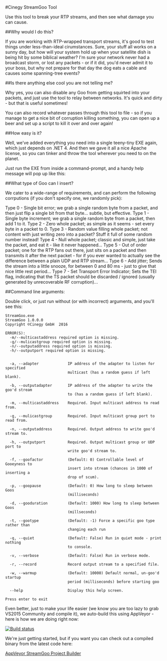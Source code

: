 ﻿#Cinegy StreamGoo Tool

Use this tool to break your RTP streams, and then see what damage you can cause.

##Why would I do this?

If you are working with RTP-wrapped transport streams, it's good to test things under less-than-ideal cirumstances. Sure, your stuff all works on a sunny day, but how will your system hold up when your satellite dish is being hit by some biblical weather? I'm sure your network never had a broadcast storm, or lost any packets - or if it did, you'd never admit it to your boss, but why not prepare for that day the dog eats a cable and causes some spanning-tree events?

##Is there anything else cool you are not telling me?

Why yes, you can also disable any Goo from getting squirted into your packets, and just use the tool to relay between networks. It's quick and dirty - but that is useful sometimes!

You can also record whatever passes through this tool to file - so if you manage to get a nice bit of corruption killing something, you can open up a beer and set up a script to kill it over and over again!

##How easy is it?

Well, we've added everything you need into a single teeny-tiny EXE again, which just depends on .NET 4. And then we gave it all a nice Apache license, so you can tinker and throw the tool wherever you need to on the planet.

Just run the EXE from inside a command-prompt, and a handy help message will pop up like this:

##What type of Goo can I insert?

We cater to a wide-range of requirements, and can perform the following corrputions (if you don't specify one, we randomly pick):

Type 0 - Single bit error; we grab a single random byte from a packet, and then just flip a single bit from that byte... subtle, but effective.
Type 1 - Single byte increment; we grab a single random byte from a packet, then add 1 to it. 
Type 2 - Zero whole packet; as simple as it seems - set every byte in a packet to 0.
Type 3 - Random value filling whole packet; not content with just writing zero into a packet? Stuff it full of some random number instead!
Type 4 - Null whole packet; classic and simple, just take the packet, and eat it - like it never happened...
Type 5 - Out of order packet; one for the RTP fans out there, just sits on a packet and then transmits it after the next packet - for if you ever wanted to actually see the difference between a plain UDP and RTP stream...
Type 6 - Add jitter; Sends the stream into a little snooze, for between 0 and 80 ms - just to give that nice little rest period...
Type 7 - Set Transport Error Indicator; Sets the TEI flag, indicating that the TS packet should be discarded / ignored (usually generated by unrecoverable RF corruption)...

##Command line arguments:

Double click, or just run without (or with incorrect) arguments, and you'll see this:

```
StreamGoo.exe                                                                          
StreamGoo 1.0.0.0                                                                        
Copyright ©Cinegy GmbH  2016                                                             
                                                                                         
ERROR(S):                                                                                
  -m/--multicastaddress required option is missing.                                      
  -g/--mulicastgroup required option is missing.                                         
  -n/--outputaddress required option is missing.                                         
  -h/--outputport required option is missing.                                            
                                                                                         
                                                                                         
  -a, --adapter             IP address of the adapter to listen for specified            
                            multicast (has a random guess if left blank).                
                                                                                         
  -b, --outputadapter       IP address of the adapter to write the goo'd stream          
                            to (has a random guess if left blank).                       
                                                                                         
  -m, --multicastaddress    Required. Input multicast address to read from.              
                                                                                         
  -g, --mulicastgroup       Required. Input multicast group port to read from.           
                                                                                         
  -n, --outputaddress       Required. Output address to write goo'd stream to.           
                                                                                         
  -h, --outputport          Required. Output multicast group or UDP port to              
                            write goo'd stream to.                                       
                                                                                         
  -f, --goofactor           (Default: 0) Controllable level of Gooeyness to              
                            insert into stream (chances in 1000 of inserting a           
                            drop of scum).                                               
                                                                                         
  -p, --goopause            (Default: 0) How long to sleep between Goos                  
                            (milliseconds)                                               
                                                                                         
  -d, --gooduration         (Default: 1000) How long to sleep between Goos               
                            (millseconds)                                                
                                                                                         
  -t, --gootype             (Default: -1) Force a specific goo type rather than          
                            changing each run                                            
                                                                                         
  -q, --quiet               (Default: False) Run in quiet mode - print nothing           
                            to console.                                                  
                                                                                         
  -v, --verbose             (Default: False) Run in verbose mode.                        
                                                                                         
  -r, --record              Record output stream to a specified file.                    
                                                                                         
  -w, --warmup              (Default: 10000) Default normal, un-goo'd startup            
                            period (milliseconds) before starting goo                    
                                                                                         
  --help                    Display this help screen.                                    
                                                                                         
Press enter to exit      
```                                                                

Even better, just to make your life easier (we know you are too lazy to grab VS2015 Community and compile it), we auto-build this using AppVeyor - here is how we are doing right now: 

[![Build status](https://ci.appveyor.com/api/projects/status/00th33u0a4ie1cbv/branch/master?svg=true)](https://ci.appveyor.com/project/cinegy/streamgoo/branch/master)

We're just getting started, but if you want you can check out a compiled binary from the latest code here:

[AppVeyor StreamGoo Project Builder](https://ci.appveyor.com/project/cinegy/streamgoo)

